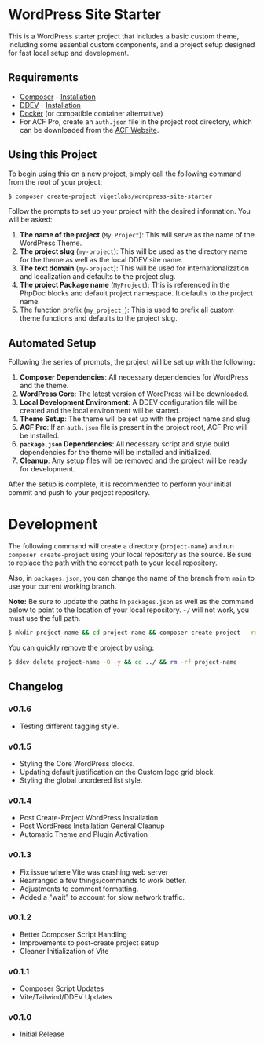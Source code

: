 # WordPress Site Starter

This is a WordPress starter project that includes a basic custom theme, including some essential custom components, and a project setup designed for fast local setup and development.

## Requirements
* [Composer](https://getcomposer.org/) - [Installation](https://getcomposer.org/doc/00-intro.md#installation-linux-unix-macos)
* [DDEV](https://ddev.readthedocs.io/en/stable/) - [Installation](https://ddev.readthedocs.io/en/stable/users/install/ddev-installation/)
* [Docker](https://docs.docker.com/desktop/install/mac-install/) (or compatible container alternative)
* For ACF Pro, create an `auth.json` file in the project root directory, which can be downloaded from the [ACF Website](https://www.advancedcustomfields.com/my-account/view-licenses/).

## Using this Project

To begin using this on a new project, simply call the following command from the root of your project:

```bash
$ composer create-project vigetlabs/wordpress-site-starter
```

Follow the prompts to set up your project with the desired information. You will be asked:

1. **The name of the project** (`My Project`): This will serve as the name of the WordPress Theme.
2. **The project slug** (`my-project`): This will be used as the directory name for the theme as well as the local DDEV site name.
3. **The text domain** (`my-project`): This will be used for internationalization and localization and defaults to the project slug.
4. **The project Package name** (`MyProject`): This is referenced in the PhpDoc blocks and default project namespace. It defaults to the project name.
5. The function prefix (`my_project_`): This is used to prefix all custom theme functions and defaults to the project slug.

## Automated Setup

Following the series of prompts, the project will be set up with the following:

1. **Composer Dependencies**: All necessary dependencies for WordPress and the theme.
2. **WordPress Core**: The latest version of WordPress will be downloaded.
3. **Local Development Environment**: A DDEV configuration file will be created and the local environment will be started.
4. **Theme Setup**: The theme will be set up with the project name and slug.
5. **ACF Pro**: If an `auth.json` file is present in the project root, ACF Pro will be installed.
6. **`package.json` Dependencies**: All necessary script and style build dependencies for the theme will be installed and initialized.
7. **Cleanup**: Any setup files will be removed and the project will be ready for development.

After the setup is complete, it is recommended to perform your initial commit and push to your project repository.

# Development

The following command will create a directory (`project-name`) and run `composer create-project` using your local repository as the source. Be sure to replace the path with the correct path to your local repository.

Also, in `packages.json`, you can change the name of the branch from `main` to use your current working branch.

**Note:** Be sure to update the paths in `packages.json` as well as the command below to point to the location of your local repository. `~/` will not work, you must use the full path.

```bash
$ mkdir project-name && cd project-name && composer create-project --repository-url="/root/path/not/relative/path/to/wordpress-site-starter/packages.json" vigetlabs/wordpress-site-starter . --stability=dev --remove-vcs --no-install
```

You can quickly remove the project by using:
```bash
$ ddev delete project-name -O -y && cd ../ && rm -rf project-name
```

## Changelog

### v0.1.6
* Testing different tagging style.

### v0.1.5
* Styling the Core WordPress blocks.
* Updating default justification on the Custom logo grid block.
* Styling the global unordered list style.

### v0.1.4
* Post Create-Project WordPress Installation
* Post WordPress Installation General Cleanup
* Automatic Theme and Plugin Activation

### v0.1.3
* Fix issue where Vite was crashing web server
* Rearranged a few things/commands to work better.
* Adjustments to comment formatting.
* Added a "wait" to account for slow network traffic.

### v0.1.2
* Better Composer Script Handling
* Improvements to post-create project setup
* Cleaner Initialization of Vite

### v0.1.1
* Composer Script Updates
* Vite/Tailwind/DDEV Updates

### v0.1.0
* Initial Release
